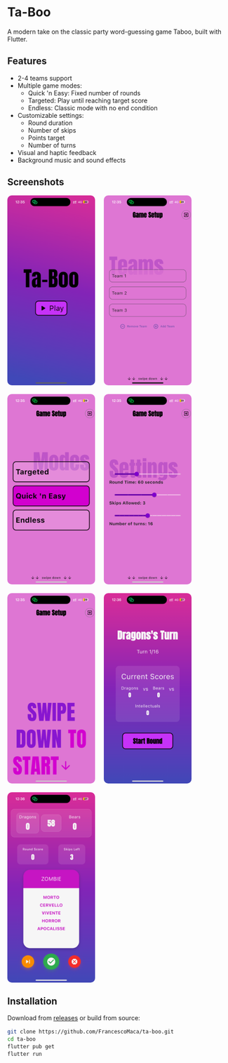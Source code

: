 # Ta-Boo

A modern take on the classic party word-guessing game Taboo, built with Flutter.

## Features
- 2-4 teams support
- Multiple game modes:
  - Quick 'n Easy: Fixed number of rounds
  - Targeted: Play until reaching target score
  - Endless: Classic mode with no end condition
- Customizable settings:
  - Round duration
  - Number of skips
  - Points target
  - Number of turns
- Visual and haptic feedback
- Background music and sound effects

## Screenshots
<div style="display: flex; gap: 20px; flex-wrap: wrap;">
  <img src="screenshots/screenshot%201.png" alt="description" style="border-radius: 10px; width: 200px;"/>
  <img src="screenshots/screenshot%202.png" alt="description" style="border-radius: 10px; width: 200px;"/>
  <img src="screenshots/screenshot%203.png" alt="description" style="border-radius: 10px; width: 200px;"/>
  <img src="screenshots/screenshot%204.png" alt="description" style="border-radius: 10px; width: 200px;"/>
  <img src="screenshots/screenshot%205.png" alt="description" style="border-radius: 10px; width: 200px;"/>
  <img src="screenshots/screenshot%206.png" alt="description" style="border-radius: 10px; width: 200px;"/>
  <img src="screenshots/screenshot%207.png" alt="description" style="border-radius: 10px; width: 200px;"/>
</div>

## Installation
Download from [releases](link) or build from source:
```bash
git clone https://github.com/FrancescoMaca/ta-boo.git
cd ta-boo
flutter pub get
flutter run
```
